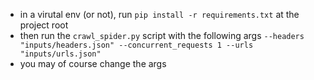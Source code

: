 
- in a virutal env (or not), run `pip install -r requirements.txt` at the project root
- then run the `crawl_spider.py` script with the following args `--headers "inputs/headers.json" --concurrent_requests 1 --urls "inputs/urls.json"`
- you may of course change the args
